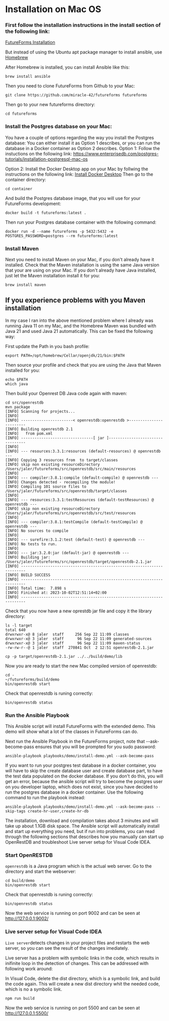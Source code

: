 # Installation on Mac OS

### First follow the installation instructions in the install section of the following link:

[FutureForms Installation](../README.md#install-futureforms-featured-demo-and-tutorial-installation)

But instead of using the Ubuntu apt package manager to install ansible, use [Homebrew](https://brew.sh/)

After Homebrew is installed, you can install Ansible like this:
```
brew install ansible
```
Then you need to clone FutureForms from Github to your Mac:
```
git clone https://github.com/miracle-42/futureforms futureforms
```
Then go to your new futureforms directory:
```
cd futureforms
```
### Install the Postgres database on your Mac:
You have a couple of options regarding the way you install the Postgres database:
You can either install it as Option 1 describes, or you can run the database in a Docker container as Option 2 describes.
Option 1: Follow the instuctions on the following link:
https://www.enterprisedb.com/postgres-tutorials/installation-postgresql-mac-os

Option 2: Install the Docker Desktop app on your Mac by follwing the instructions on the following link:
[Install Docker Desktop](https://docs.docker.com/desktop/install/mac-install/)
Then go to the container directory:
```
cd container
```
And build the Postgres database image, that you will use for your FutureForms development:
```
docker build -t futureforms:latest .
```
Then run your Postgres database container with the following command:
```
docker run -d --name futureforms -p 5432:5432 -e POSTGRES_PASSWORD=postgres --rm futureforms:latest
```

### Install Maven
Next you need to install Maven on your Mac, if you don't already have it installed. Check that the Maven installation is using the same Java version that your are using on your Mac. If you don't already have Java installed, just let the Maven installation install it for you:

```
brew install maven
```

## If you experience problems with you Maven installation
In my case I ran into the above mentioned problem where I already was running Java 11 on my Mac, and the Homebrew Maven was bundled with Java 21 and used Java 21 automatically. This can be fixed the following way:

First update the Path in you bash profile:
```
export PATH=/opt/homebrew/Cellar/openjdk/21/bin:$PATH
```
Then source your profile and check that you are using the Java that Maven installed for you:
```
echo $PATH
which java
```
Then build your Openrest DB Java code again with maven:
```
cd src/openrestdb
mvn package
[INFO] Scanning for projects...
[INFO]
[INFO] -----------------------< openrestdb:openrestdb >------------------------
[INFO] Building openrestdb 2.1
[INFO]   from pom.xml
[INFO] --------------------------------[ jar ]---------------------------------
[INFO]
[INFO] --- resources:3.3.1:resources (default-resources) @ openrestdb ---
[INFO] Copying 3 resources from  to target/classes
[INFO] skip non existing resourceDirectory /Users/jaler/futureforms/src/openrestdb/src/main/resources
[INFO]
[INFO] --- compiler:3.8.1:compile (default-compile) @ openrestdb ---
[INFO] Changes detected - recompiling the module!
[INFO] Compiling 101 source files to /Users/jaler/futureforms/src/openrestdb/target/classes
[INFO]
[INFO] --- resources:3.3.1:testResources (default-testResources) @ openrestdb ---
[INFO] skip non existing resourceDirectory /Users/jaler/futureforms/src/openrestdb/src/test/resources
[INFO]
[INFO] --- compiler:3.8.1:testCompile (default-testCompile) @ openrestdb ---
[INFO] No sources to compile
[INFO]
[INFO] --- surefire:3.1.2:test (default-test) @ openrestdb ---
[INFO] No tests to run.
[INFO]
[INFO] --- jar:3.2.0:jar (default-jar) @ openrestdb ---
[INFO] Building jar: /Users/jaler/futureforms/src/openrestdb/target/openrestdb-2.1.jar
[INFO] ------------------------------------------------------------------------
[INFO] BUILD SUCCESS
[INFO] ------------------------------------------------------------------------
[INFO] Total time:  7.898 s
[INFO] Finished at: 2023-10-02T12:51:14+02:00
[INFO] ------------------------------------------------------------------------
```
Check that you now have a new oprestdb jar file and copy it the library directory:
```
ls -l target
total 640
drwxrwxr-x@ 8 jaler  staff     256 Sep 22 11:09 classes
drwxrwxr-x@ 3 jaler  staff      96 Sep 22 11:09 generated-sources
drwxrwxr-x@ 3 jaler  staff      96 Sep 22 11:09 maven-status
-rw-rw-r--@ 1 jaler  staff  270841 Oct  2 12:51 openrestdb-2.1.jar
```
```
cp -p target/openrestdb-2.1.jar ../../build/demo/lib
```
Now you are ready to start the new Mac compiled version of openrestdb:
```
cd -
~/futureforms/build/demo
bin/openrestdb start
```
Check that openrestdb is runing correctly:
```
bin/openrestdb status
```

### Run the Ansible Playbook
This Ansible script will install FutureForms with the extended demo.
This demo will show what a lot of the classes in FutureForms can do.

Next run the Ansible Playbook in the FutureForms project, note that --ask-become-pass ensures that you will be prompted for you sudo password:
```
ansible-playbook playbooks/demo/install-demo.yml --ask-become-pass
```
If you want to run your postgres test database in a docker container, you will have to skip the create database user and create database part, to have the test data populated on the docker database.
If you don't do this, you will get an error, because the ansible script will try to become the postgres user on you developer laptop, which does not exist, since you have decided to run the postgres database in a docker container. Use the following command to run the playbook instead:
```
ansible-playbook playbooks/demo/install-demo.yml --ask-become-pass --skip-tags create-hr-user,create-hr-db
``````

The installation, download and compilation takes about 3 minutes
and will take up about 1.1GB disk space.
The Ansible script will automatically install and start up everything you need, but if run into problems, you can read through the following sections that describes how you manually can start up OpenRestDB and troubleshoot Live server setup for Visual Code IDEA. 

### Start OpenRESTDB
`openrestdb` is a Java program which is the actual web server.
Go to the directory and start the webserver:
```
cd build/demo
bin/openrestdb start
```
Check that openrestdb is runing correctly:
```
bin/openrestdb status
```
Now the web service is running on port 9002
and can be seen at http://127.0.0.1:9002/


### Live server setup for Visual Code IDEA
`Live server`detects changes in your project files and restarts the web server, so you can see the result of the changes imediately.

Live server has a problem with symbolic links in the code, which results in inifinite loop in the detection of changes. This can be addressed with following work around:

In Visual Code, delete the dist directory, which is a symbolic link, and build the code again. This will create a new dist directory whit the needed code, which is no a symbolic link.
```
npm run build
```

Now the web service is running on port 5500
and can be seen at http://127.0.0.1:5500/


